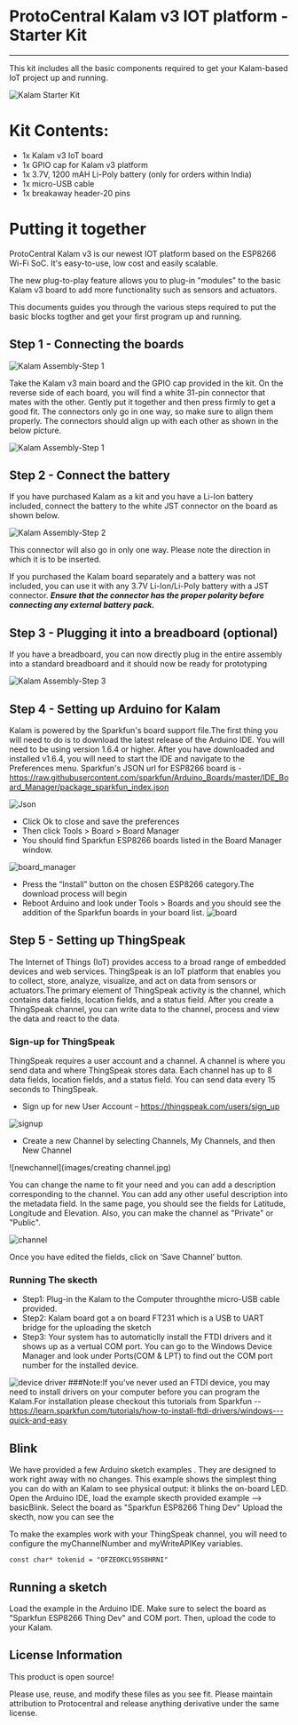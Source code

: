 # ProtoCentral Kalam v3 IOT platform - Starter Kit
------------------
This kit includes all the basic components required to get your Kalam-based IoT project up and running.

![Kalam Starter Kit](images/kalam_starterkit.jpg)

# Kit Contents:

* 1x Kalam v3 IoT board
* 1x GPIO cap for Kalam v3 platform
* 1x 3.7V, 1200 mAH Li-Poly battery (only for orders within India)
* 1x micro-USB cable
* 1x breakaway header-20 pins

# Putting it together

ProtoCentral Kalam v3 is our newest IOT platform based on the ESP8266 Wi-Fi SoC. It's easy-to-use, low cost and easily scalable. 

The new plug-to-play feature allows you to plug-in "modules" to the basic Kalam v3 board to add more functionality such as sensors and actuators.

This documents guides you through the various steps required to put the basic blocks togther and get your first program up and running.

Step 1 - Connecting the boards
--------
![Kalam Assembly-Step 1](images/kalam_assembly4.jpg)

Take the Kalam v3 main board and the GPIO cap provided in the kit. On the reverse side of each board, you will find a white 31-pin connector that mates with the other. Gently put it together and then press firmly to get a good fit. The connectors only go in one way, so make sure to align them properly. The connectors should align up with each other as shown in the below picture.

![Kalam Assembly-Step 1](images/kalam_assembly3.jpg)

Step 2 - Connect the battery
-------------------

If you have purchased Kalam as a kit and you have a Li-Ion battery included, connect the battery to the white JST connector on the board as shown below. 

![Kalam Assembly-Step 2](images/kalam_assembly5.jpg)

This connector will also go in only one way. Please note the direction in which it is to be inserted.

If you purchased the Kalam board separately and a battery was not included, you can use it with any 3.7V Li-Ion/Li-Poly battery with a JST connector. ***Ensure that the connector has the proper polarity before connecting any external battery pack.***


Step 3 - Plugging it into a breadboard (optional)
-----------------

If you have a breadboard, you can now directly plug in the entire assembly into a standard breadboard and it should now be ready for prototyping

![Kalam Assembly-Step 3](images/kalam_assembly1.jpg)


Step 4 - Setting up Arduino for Kalam
----------------------------

Kalam is powered by the Sparkfun's board support file.The first thing you will need to do is to download the latest release of the Arduino IDE. You will need to be using version 1.6.4 or higher. 
After you have downloaded and installed v1.6.4, you will need to start the IDE and navigate to the Preferences menu.
Sparkfun's  JSON url for ESP8266 board is - https://raw.githubusercontent.com/sparkfun/Arduino_Boards/master/IDE_Board_Manager/package_sparkfun_index.json

![Json](images/json.jpg)

* Click Ok to close and save the preferences
* Then click Tools > Board > Board Manager
* You should find Sparkfun ESP8266 boards listed in the Board Manager window.

 ![board_manager](images/boardmanager.png)
 
*	Press the “Install” button on the chosen ESP8266 category.The download process will begin
* Reboot Arduino and look under Tools > Boards and you should see the addition of the Sparkfun boards in your board list.
![board](images/board.png)

Step 5 - Setting up ThingSpeak
-------------------------------
The Internet of Things (IoT) provides access to a broad range of embedded devices and web services. ThingSpeak is an IoT platform that enables you to collect, store, analyze, visualize, and act on data from sensors or actuators.The primary element of ThingSpeak activity is the channel, which contains data fields, location fields, and a status field. After you create a ThingSpeak channel, you can write data to the channel, process and view the data  and react to the data.

### Sign-up for ThingSpeak

ThingSpeak requires a user account and a channel. A channel is where you send data and where ThingSpeak stores data. Each channel has up to 8 data fields, location fields, and a status field. You can send data every 15 seconds to ThingSpeak.

* Sign up for new User Account – https://thingspeak.com/users/sign_up

![signup](images/signup.jpg)

* Create a new Channel by selecting Channels, My Channels, and then New Channel

![newchannel](images/creating channel.jpg)

You can change the name to fit your need and you can add a description corresponding to the channel. You can add any other useful description into the metadata field. In the same page, you should see the fields for Latitude, Longitude and Elevation. Also, you can make the channel as "Private" or "Public".

![channel](images/channel.JPG)

Once you have edited the fields, click on ‘Save Channel’ button.

### Running The skecth

* Step1: Plug-in the Kalam to the Computer throughthe micro-USB cable provided.
* Step2: Kalam board got a on board FT231 which is a USB to UART bridge for the uploading the sketch
* Step3: Your system has to automaticlly install the FTDI drivers and it shows up as a vertual COM port.  You can go to the Windows     Device Manager and look under Ports(COM & LPT) to find out the COM port number for the installed device.

![device driver](images/devicedriver.JPG)
###Note:If you've never used an FTDI device, you may need to install drivers on your computer before you can program the Kalam.For installation please checkout this tutorials from Sparkfun -- https://learn.sparkfun.com/tutorials/how-to-install-ftdi-drivers/windows---quick-and-easy
 
 Blink
 ------
We have provided a few Arduino sketch examples . They are designed to work right away with no changes. 
This example shows the simplest thing you can do with an Kalam to see physical output: it blinks the on-board LED.
Open the Arduino IDE, load the example skecth provided example --> basicBlink. Select the board as "Sparkfun ESP8266 Thing Dev"
Upload the skecth, now you can see the 

To make the examples work with your ThingSpeak channel, you will need to configure the myChannelNumber and myWriteAPIKey variables.




  ```
const char* tokenid = "OFZEOKCL95S8HRNI"

  ```
Running a sketch
----------------
Load the example in the Arduino IDE. Make sure to select the board as "Sparkfun ESP8266 Thing Dev"  and COM port. Then, upload the code to your Kalam.

License Information
-------------------
This product is open source!

Please use, reuse, and modify these files as you see fit. Please maintain attribution to Protocentral and release anything derivative under the same license.

